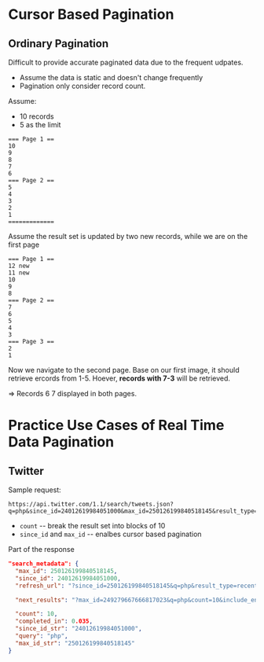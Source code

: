 # Cursor Based Pagination

## Ordinary Pagination
Difficult to provide accurate paginated data due to the frequent udpates. 

* Assume the data is static and doesn't change frequently
* Pagination only consider record count. 

Assume: 

* 10 records
* 5 as the limit 

```
=== Page 1 ==
10
9
8
7
6
=== Page 2 ==
5
4
3
2
1
=============
```

Assume the result set is updated by two new records, while we are on the first 
page

```
=== Page 1 == 
12 new
11 new
10
9
8
=== Page 2 ==
7
6
5
4
3
=== Page 3 ==
2
1
```

Now we navigate to the second page. Base on our first image, it should retrieve 
ercords from 1-5. Hoever, **records with 7-3** will be retrieved. 

=> Records 6 7 displayed in both pages. 

# Practice Use Cases of Real Time Data Pagination
## Twitter
Sample request:

```
https://api.twitter.com/1.1/search/tweets.json?q=php&since_id=24012619984051000&max_id=250126199840518145&result_type=recent&count=10
```

* `count` -- break the result set into blocks of 10
* `since_id` and `max_id` -- enalbes cursor based pagination


Part of the response
```json
"search_metadata": {
  "max_id": 250126199840518145,
  "since_id": 24012619984051000,
  "refresh_url": "?since_id=250126199840518145&q=php&result_type=recent&include_entities=1",

  "next_results": "?max_id=249279667666817023&q=php&count=10&include_entities=1&result_type=recent",

  "count": 10,
  "completed_in": 0.035,
  "since_id_str": "24012619984051000",
  "query": "php",
  "max_id_str": "250126199840518145"
}
```
